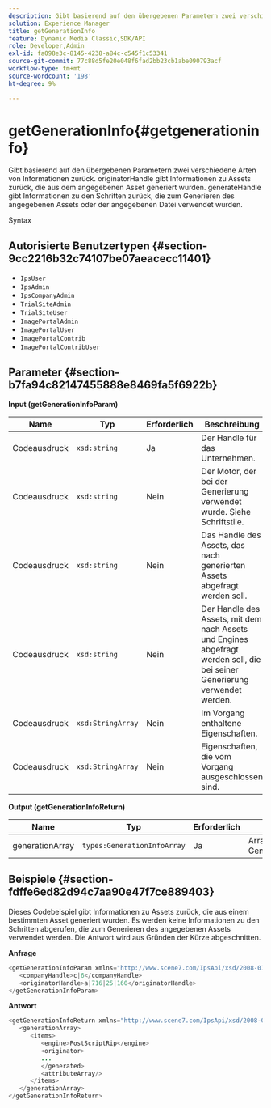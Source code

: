 ```yaml
---
description: Gibt basierend auf den übergebenen Parametern zwei verschiedene Arten von Informationen zurück. originatorHandle gibt Informationen zu Assets zurück, die aus dem angegebenen Asset generiert wurden. generateHandle gibt Informationen zu den Schritten zurück, die zum Generieren des angegebenen Assets oder der angegebenen Datei verwendet wurden.
solution: Experience Manager
title: getGenerationInfo
feature: Dynamic Media Classic,SDK/API
role: Developer,Admin
exl-id: fa098e3c-8145-4238-a84c-c545f1c53341
source-git-commit: 77c88d5fe20e048f6fad2bb23cb1abe090793acf
workflow-type: tm+mt
source-wordcount: '198'
ht-degree: 9%

---
```


# getGenerationInfo{#getgenerationinfo}

Gibt basierend auf den übergebenen Parametern zwei verschiedene Arten von Informationen zurück. originatorHandle gibt Informationen zu Assets zurück, die aus dem angegebenen Asset generiert wurden. generateHandle gibt Informationen zu den Schritten zurück, die zum Generieren des angegebenen Assets oder der angegebenen Datei verwendet wurden.

Syntax

## Autorisierte Benutzertypen {#section-9cc2216b32c74107be07aeacecc11401}

* `IpsUser`
* `IpsAdmin`
* `IpsCompanyAdmin`
* `TrialSiteAdmin`
* `TrialSiteUser`
* `ImagePortalAdmin`
* `ImagePortalUser`
* `ImagePortalContrib`
* `ImagePortalContribUser`

## Parameter {#section-b7fa94c82147455888e8469fa5f6922b}

**Input (getGenerationInfoParam)**

| Name | Typ | Erforderlich | Beschreibung |
|---|---|---|---|
| Codeausdruck | `xsd:string` | Ja | Der Handle für das Unternehmen. |
| Codeausdruck | `xsd:string` | Nein | Der Motor, der bei der Generierung verwendet wurde. Siehe Schriftstile. |
| Codeausdruck | `xsd:string` | Nein | Das Handle des Assets, das nach generierten Assets abgefragt werden soll. |
| Codeausdruck | `xsd:string` | Nein | Der Handle des Assets, mit dem nach Assets und Engines abgefragt werden soll, die bei seiner Generierung verwendet werden. |
| Codeausdruck | `xsd:StringArray` | Nein | Im Vorgang enthaltene Eigenschaften. |
| Codeausdruck | `xsd:StringArray` | Nein | Eigenschaften, die vom Vorgang ausgeschlossen sind. |

**Output (getGenerationInfoReturn)**

| Name | Typ | Erforderlich | Beschreibung |
|---|---|---|---|
| generationArray | `types:GenerationInfoArray` | Ja | Array von Generierungsinformationen. |

## Beispiele {#section-fdffe6ed82d94c7aa90e47f7ce889403}

Dieses Codebeispiel gibt Informationen zu Assets zurück, die aus einem bestimmten Asset generiert wurden. Es werden keine Informationen zu den Schritten abgerufen, die zum Generieren des angegebenen Assets verwendet werden. Die Antwort wird aus Gründen der Kürze abgeschnitten.

**Anfrage**

```java
<getGenerationInfoParam xmlns="http://www.scene7.com/IpsApi/xsd/2008-01-15">
   <companyHandle>c|6</companyHandle>
   <originatorHandle>a|716|25|160</originatorHandle>
</getGenerationInfoParam>
```

**Antwort**

```java
<getGenerationInfoReturn xmlns="http://www.scene7.com/IpsApi/xsd/2008-01-15">
   <generationArray>
      <items>
         <engine>PostScriptRip</engine>
         <originator>
         ...
         </generated>
         <attributeArray/>
      </items>
   </generationArray>
</getGenerationInfoReturn>
```
